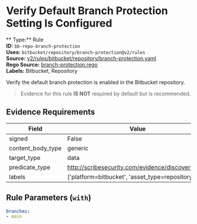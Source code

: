 # Verify Default Branch Protection Setting Is Configured  
** Type:** Rule  
**ID:** `bb-repo-branch-protection`  
**Uses:** `bitbucket/repository/branch-protection@v2/rules`  
**Source:** [v2/rules/bitbucket/repository/branch-protection.yaml](https://github.com/scribe-public/sample-policies/v2/rules/bitbucket/repository/branch-protection.yaml)  
**Rego Source:** [branch-protection.rego](https://github.com/scribe-public/sample-policies/v2/rules/bitbucket/repository/branch-protection.rego)  
**Labels:** Bitbucket, Repository  

Verify the default branch protection is enabled in the Bitbucket repository.

> Evidence for this rule **IS NOT** required by default but is recommended.


## Evidence Requirements  
| Field | Value |
|-------|-------|
| signed | False |
| content_body_type | generic |
| target_type | data |
| predicate_type | http://scribesecurity.com/evidence/discovery/v0.1 |
| labels | ['platform=bitbucket', 'asset_type=repository'] |

## Rule Parameters (`with`)  
```yaml
branches:
- main
```

